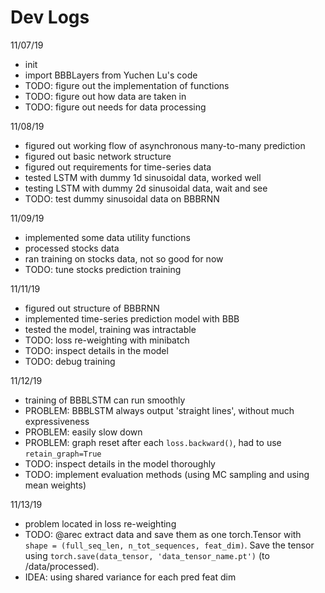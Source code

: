 # Dev Logs

11/07/19
- init
- import BBBLayers from Yuchen Lu's code
- TODO: figure out the implementation of functions
- TODO: figure out how data are taken in
- TODO: figure out needs for data processing

11/08/19
- figured out working flow of asynchronous many-to-many prediction
- figured out basic network structure
- figured out requirements for time-series data
- tested LSTM with dummy 1d sinusoidal data, worked well
- testing LSTM with dummy 2d sinusoidal data, wait and see
- TODO: test dummy sinusoidal data on BBBRNN

11/09/19
- implemented some data utility functions
- processed stocks data
- ran training on stocks data, not so good for now 
- TODO: tune stocks prediction training


11/11/19
- figured out structure of BBBRNN
- implemented time-series prediction model with BBB
- tested the model, training was intractable
- TODO: loss re-weighting with minibatch
- TODO: inspect details in the model
- TODO: debug training

11/12/19
- training of BBBLSTM can run smoothly
- PROBLEM: BBBLSTM always output 'straight lines', without much expressiveness
- PROBLEM: easily slow down
- PROBLEM: graph reset after each `loss.backward()`, had to use `retain_graph=True`
- TODO: inspect details in the model thoroughly
- TODO: implement evaluation methods (using MC sampling and using mean weights)

11/13/19
- problem located in loss re-weighting
- TODO: @arec extract data and save them as one torch.Tensor with `shape = (full_seq_len, n_tot_sequences, feat_dim)`. Save the tensor using `torch.save(data_tensor, 'data_tensor_name.pt')` (to /data/processed).
- IDEA: using shared variance for each pred feat dim